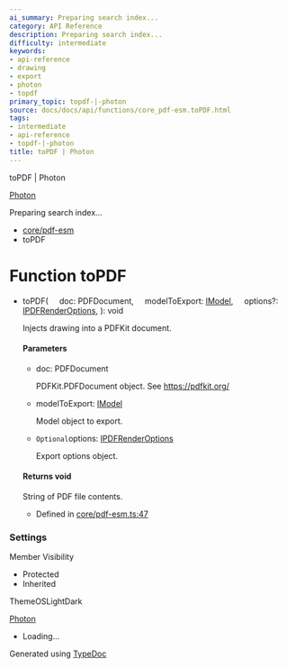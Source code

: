 ```yaml
---
ai_summary: Preparing search index...
category: API Reference
description: Preparing search index...
difficulty: intermediate
keywords:
- api-reference
- drawing
- export
- photon
- topdf
primary_topic: topdf-|-photon
source: docs/docs/api/functions/core_pdf-esm.toPDF.html
tags:
- intermediate
- api-reference
- topdf-|-photon
title: toPDF | Photon
---
```

toPDF | Photon

[Photon](../index.md)




Preparing search index...

* [core/pdf-esm](../modules/core_pdf-esm.md)
* toPDF

# Function toPDF

* toPDF(
      doc: PDFDocument,
      modelToExport: [IModel](../interfaces/core_schema.IModel.md),
      options?: [IPDFRenderOptions](../interfaces/core_pdf-esm.IPDFRenderOptions.md),
  ): void

  Injects drawing into a PDFKit document.

  #### Parameters

  + doc: PDFDocument

    PDFKit.PDFDocument object. See <https://pdfkit.org/>
  + modelToExport: [IModel](../interfaces/core_schema.IModel.md)

    Model object to export.
  + `Optional`options: [IPDFRenderOptions](../interfaces/core_pdf-esm.IPDFRenderOptions.md)

    Export options object.

  #### Returns void

  String of PDF file contents.

  + Defined in [core/pdf-esm.ts:47](https://github.com/mwhite454/photon/blob/main/packages/photon/src/core/pdf-esm.ts#L47)

### Settings

Member Visibility

* Protected
* Inherited

ThemeOSLightDark

[Photon](../index.md)

* Loading...

Generated using [TypeDoc](https://typedoc.org/)

